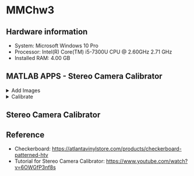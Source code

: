 # MMChw3


## Hardware information
- System: Microsoft Windows 10 Pro
- Processor: Intel(R) Core(TM) i5-7300U CPU @ 2.60GHz   2.71 GHz
- Installed RAM: 4.00 GB


## MATLAB APPS - Stereo Camera Calibrator
<details>
<summary>Add Images</summary>

[!image](https://github.com/TW-yuhsi/MMChw3/blob/main/figures/apps.png)
  
- Folder for images from camera 1: ~\checkerboard\camera_left_cropped
- Folder for images from camera 2: ~\checkerboard\camera_right_cropped
- Size of checkerboard square: 5 millimeters

[!image](https://github.com/TW-yuhsi/MMChw3/blob/main/figures/loadImgs.png)

</details>



<details>
<summary>Calibrate</summary>
  
  
</details>





## Stereo Camera Calibrator




## Reference

- Checkerboard: https://atlantavinylstore.com/products/checkerboard-patterned-htv
- Tutorial for Stereo Camera Calibrator: https://www.youtube.com/watch?v=6OWGfP3nf8s
